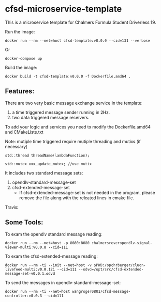 # cfsd-microservice-template
This is a microservice template for Chalmers Formula Student Driverless 19.


Run the image:
```
docker run --rm --net=host cfsd-template:v0.0.0 --cid=131 --verbose
```
Or
```
docker-compose up
```

Build the image:
```
docker build -t cfsd-template:v0.0.0 -f Dockerfile.amd64 .
```

## Features:
There are two very basic message exchange service in the template:
1. a time triggered message sender running in 2Hz. 
2. two data triggered message receivers.

To add your logic and services you need to modify the Dockerfile.amd64 and CMakeLists.txt

Note: mutiple time triggered require mutiple threading and mutixs (if necessary)
```
std::thread threadName(lambdaFunction);

std::mutex xxx_update_mutex; //use mutix 

```

It includes two standard message sets:
1. opendlv-standard-message-set
2. cfsd-extended-message-set
    * If cfsd-extended-message-set is not needed in the program, please remove the file along with the releated lines in cmake file.

Travis:

## Some Tools:

To exam the opendlv standard message reading:
```
docker run --rm --net=host -p 8080:8080 chalmersreveropendlv-signal-viewer-multi:v0.0.8 --cid=111
```

To exam the cfsd-extended-message reading:
```
docker run --rm -ti --init --net=host -v $PWD:/opchrberger/cluon-livefeed-multi:v0.0.121 --cid=111 --odvd=/opt/src/cfsd-extended-message-set-v0.0.1.odvd
```

To send the messages in opendlv-standard-message-set:
```
docker run --rm -ti --net=host wangroger0801/cfsd-message-controller:v0.0.3 --cid=111
```